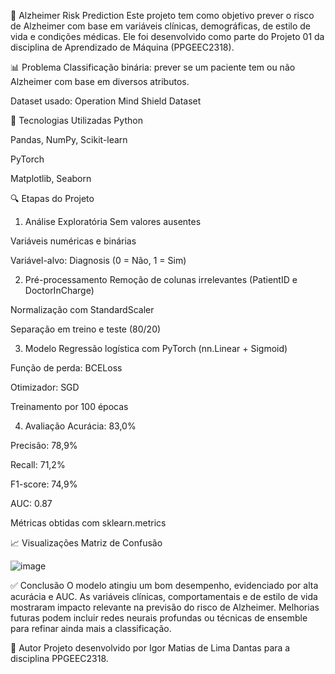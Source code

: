 🧠 Alzheimer Risk Prediction
Este projeto tem como objetivo prever o risco de Alzheimer com base em variáveis clínicas, demográficas, de estilo de vida e condições médicas. Ele foi desenvolvido como parte do Projeto 01 da disciplina de Aprendizado de Máquina (PPGEEC2318).

📊 Problema
Classificação binária: prever se um paciente tem ou não Alzheimer com base em diversos atributos.

Dataset usado: Operation Mind Shield Dataset

🧪 Tecnologias Utilizadas
Python

Pandas, NumPy, Scikit-learn

PyTorch

Matplotlib, Seaborn

🔍 Etapas do Projeto
1. Análise Exploratória
Sem valores ausentes

Variáveis numéricas e binárias

Variável-alvo: Diagnosis (0 = Não, 1 = Sim)

2. Pré-processamento
Remoção de colunas irrelevantes (PatientID e DoctorInCharge)

Normalização com StandardScaler

Separação em treino e teste (80/20)

3. Modelo
Regressão logística com PyTorch (nn.Linear + Sigmoid)

Função de perda: BCELoss

Otimizador: SGD

Treinamento por 100 épocas

4. Avaliação
Acurácia: 83,0%

Precisão: 78,9%

Recall: 71,2%

F1-score: 74,9%

AUC: 0.87

Métricas obtidas com sklearn.metrics

📈 Visualizações
Matriz de Confusão

![image](https://github.com/user-attachments/assets/fbdef099-2270-47a4-a860-f93217dbd79f)

✅ Conclusão
O modelo atingiu um bom desempenho, evidenciado por alta acurácia e AUC. As variáveis clínicas, comportamentais e de estilo de vida mostraram impacto relevante na previsão do risco de Alzheimer.
Melhorias futuras podem incluir redes neurais profundas ou técnicas de ensemble para refinar ainda mais a classificação.

🧠 Autor
Projeto desenvolvido por Igor Matias de Lima Dantas para a disciplina PPGEEC2318.
